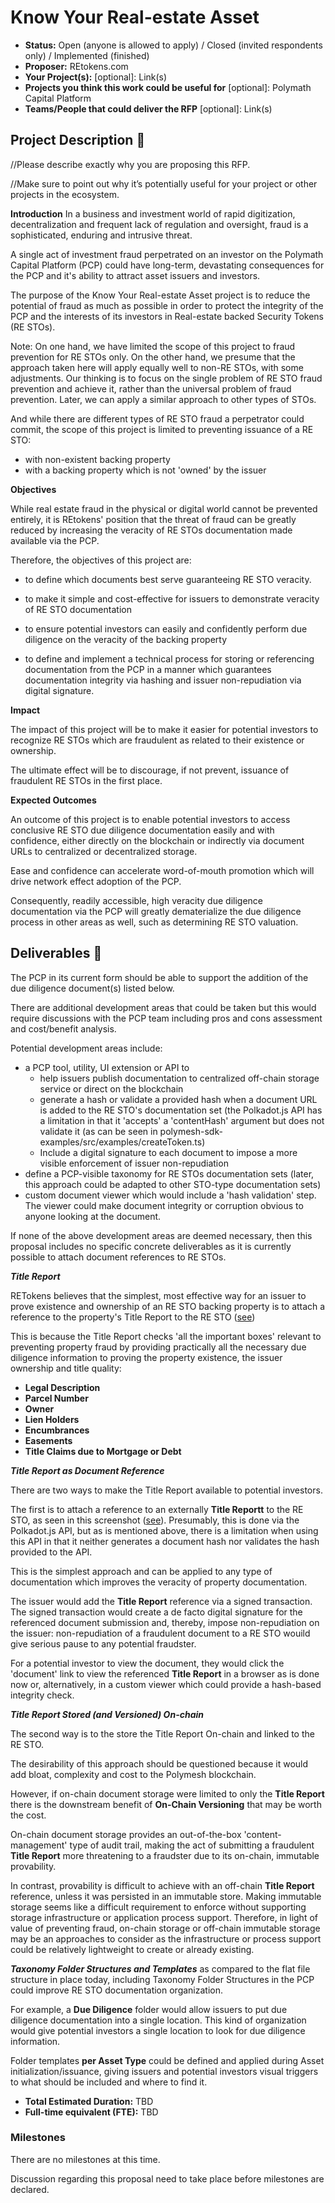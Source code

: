 # Know Your Real-estate Asset

* **Status:** Open (anyone is allowed to apply) / Closed (invited respondents only) / Implemented (finished)
* **Proposer:** REtokens.com
* **Your Project(s):** [optional]: Link(s)
* **Projects you think this work could be useful for** [optional]: Polymath Capital Platform
* **Teams/People that could deliver the RFP** [optional]: Link(s)

## Project Description :page_facing_up: 

//Please describe exactly why you are proposing this RFP. 

//Make sure to point out why it’s potentially useful for your project or other projects in the ecosystem.  

**Introduction**
In a business and investment world of rapid digitization, decentralization and frequent lack of regulation and oversight, fraud is a sophisticated, enduring and intrusive threat.

A single act of investment fraud perpetrated on an investor on the
Polymath Capital Platform (PCP) could have long-term, 
devastating consequences for the PCP and it's ability to attract asset issuers and investors.

The purpose of the Know Your Real-estate Asset project is to reduce the potential of fraud 
as much as possible in order to protect the integrity of the PCP and the
interests of its investors in Real-estate backed Security Tokens (RE STOs).

Note: On one hand, we have limited the scope of this project to fraud prevention for 
RE STOs only.
On the other hand, we presume that the approach
taken here will apply equally well to non-RE STOs, with some adjustments.
Our thinking is to focus on the single problem of RE STO fraud prevention and achieve it,
rather than the universal problem of fraud prevention. Later, we can apply a similar approach 
to other types of STOs.


And while there are different types of RE STO fraud a perpetrator could commit, 
the scope of this project is limited to preventing issuance of a RE STO:

- with non-existent backing property
- with a backing property which is not 'owned' by the issuer


**Objectives**

While real estate fraud in the physical or digital world cannot be prevented entirely,
it is REtokens' position
that the threat of fraud can be greatly reduced
by increasing the veracity of RE STOs documentation
made available via the PCP.

Therefore, the objectives of this project are:

- to define which documents best serve guaranteeing RE STO veracity.

- to make it simple and cost-effective for issuers to demonstrate veracity of RE STO documentation
- to ensure potential investors can easily and confidently perform 
due diligence on the veracity of the backing property

- to define and implement a technical process for 
storing or referencing documentation from the PCP in a manner which guarantees documentation integrity via hashing and issuer non-repudiation via digital signature.

**Impact**

The impact of this project will be to make it easier for 
potential investors to recognize RE STOs 
which are fraudulent as related to their existence or ownership.

The ultimate effect will be to discourage, if not prevent, issuance of 
fraudulent RE STOs in the first place.

**Expected Outcomes**

An outcome of this project is to enable 
potential investors to access conclusive RE STO 
due diligence documentation easily and with confidence, either 
directly on the blockchain or indirectly via 
document URLs to centralized or decentralized storage. 

Ease and confidence can accelerate word-of-mouth promotion 
which will drive network effect adoption of the PCP.

Consequently, readily accessible, high veracity due diligence documentation via the PCP 
will greatly dematerialize the due diligence process in other areas as well, 
such as determining RE STO valuation.

## Deliverables :nut_and_bolt:
The PCP in its current form should be able to support the addition of the due diligence 
document(s) listed below.

There are additional development areas that could be taken but this would require discussions
with the PCP team including pros and cons assessment and cost/benefit analysis.

Potential development areas include:

 - a PCP tool, utility, UI extension or API to
   - help issuers publish documentation to
     centralized off-chain storage service or direct on the blockchain
   - generate a hash or validate a provided
hash when a document URL is added to the RE STO's documentation set (the Polkadot.js API has
   a limitation in that it 'accepts'
a 'contentHash' argument but does not validate it
(as can be seen in polymesh-sdk-examples/src/examples/createToken.ts)
   - Include a digital signature to each document 
   to impose a more visible enforcement of issuer non-repudiation
 - define a PCP-visible taxonomy for RE STOs documentation sets (later, this approach
could be adapted to other STO-type documentation sets)
 - custom document viewer which would include a 'hash validation' step. The viewer could
make document integrity or corruption obvious to anyone looking at the document.
 
If none of the above development areas are deemed necessary, 
then this proposal includes no specific concrete deliverables as it is currently
possible to attach document references to RE STOs.

***Title Report***

RETokens believes that the simplest, most effective way for an issuer to prove existence and
ownership of an RE STO backing property is to attach a reference to the 
property's Title Report to the RE STO ([see](https://www.fortunebuilders.com/what-is-title-report/))

This is because the Title Report checks 'all the important boxes' relevant 
to preventing property fraud
by providing practically
all the necessary due diligence information 
to proving the property existence, the issuer ownership and title quality:

* **Legal Description** 
* **Parcel Number**
* **Owner**
* **Lien Holders**
* **Encumbrances**
* **Easements**
* **Title Claims due to Mortgage or Debt**

***Title Report as Document Reference***

There are two ways to make the Title Report available to potential investors.

The first is to attach a reference to an externally **Title Reportt** to the RE STO, 
as seen in this screenshot ([see](./AssetDocumentExample.png)). Presumably, this is done 
via the Polkadot.js API, but as is mentioned above, there is a limitation when using this API 
in that it neither generates a document hash nor validates the hash provided to the API.

This is the simplest approach and can be applied to any type of documentation which 
improves the veracity of property documentation.

The issuer would add the **Title Report** reference via a signed transaction. 
The signed transaction
would create a de facto digital signature for the referenced document submission and, thereby, 
impose non-repudiation on the issuer: non-repudiation of a fraudulent document to a RE STO wouild 
give serious pause to any potential fraudster.

For a potential investor to view the document, 
they would click the 'document' link to view the 
referenced **Title Report** in a browser as is done now or, alternatively, in a custom viewer which could
provide a hash-based integrity check.

***Title Report Stored (and Versioned) On-chain***

The second way is to the store the Title Report On-chain and linked to the RE STO. 

The desirability of this approach should be questioned because it would add bloat, 
complexity and cost to the Polymesh blockchain.

However, if on-chain document storage were limited to only the **Title Report** 
there is the downstream benefit of **On-Chain Versioning** that may be worth the cost.

On-chain document storage provides an out-of-the-box 
'content-management' type of audit trail, making the act of submitting a fraudulent 
**Title Report** more threatening to a fraudster due to its on-chain, immutable provability.

In contrast, provability is difficult to achieve with an off-chain 
**Title Report** reference, unless it was
persisted in an immutable store. Making immutable storage seems like a difficult 
requirement to enforce without
supporting storage infrastructure or application process support. 
Therefore, in light of value of preventing fraud, on-chain storage or off-chain immutable storage
may be an approaches to consider as the infrastructure or 
process support could be relatively lightweight to create or already existing.

***Taxonomy Folder Structures and Templates***
as compared to the flat file structure in place today,
including Taxonomy Folder Structures in the PCP could improve RE STO documentation organization.

For example, a **Due Diligence** folder would allow issuers to put 
due diligence documentation into a single location. This kind of organization would 
give potential investors a single location to look for due diligence information.

Folder templates **per Asset Type** could be defined and 
applied during Asset initialization/issuance, giving 
issuers and potential investors visual triggers to what should be included and where to find it.

* **Total Estimated Duration:** TBD
* **Full-time equivalent (FTE):**  TBD 

### Milestones
There are no milestones at this time.

Discussion regarding this proposal need to take place before milestones are declared.
